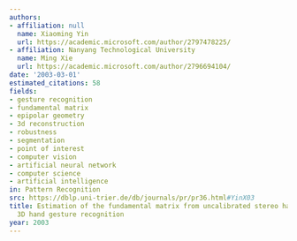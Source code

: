 ```yaml
---
authors:
- affiliation: null
  name: Xiaoming Yin
  url: https://academic.microsoft.com/author/2797478225/
- affiliation: Nanyang Technological University
  name: Ming Xie
  url: https://academic.microsoft.com/author/2796694104/
date: '2003-03-01'
estimated_citations: 58
fields:
- gesture recognition
- fundamental matrix
- epipolar geometry
- 3d reconstruction
- robustness
- segmentation
- point of interest
- computer vision
- artificial neural network
- computer science
- artificial intelligence
in: Pattern Recognition
src: https://dblp.uni-trier.de/db/journals/pr/pr36.html#YinX03
title: Estimation of the fundamental matrix from uncalibrated stereo hand images for
  3D hand gesture recognition
year: 2003
---
```

